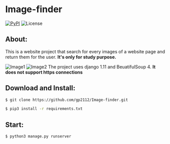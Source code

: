 # Image-finder

[![PyPI](https://img.shields.io/pypi/pyversions/Django.svg)]()
![License](https://img.shields.io/badge/license-The%20Unlicense-lightgrey.svg)

## About:
This is a website project that search for every images of a website page and return them for the user.
__It's only for study purpose.__

![Image1](https://i.imgur.com/c1dVT8s.png)
![Image2](https://i.imgur.com/Lbpue7L.jpg)
The project uses django 1.11 and BeuatifulSoup 4.
__It does not support https connections__
## Download and Install:
```bash
$ git clone https://github.com/gp2112/Image-finder.git
```
```bash
$ pip3 install -r requirements.txt
```
## Start:
```bash
$ python3 manage.py runserver
```
